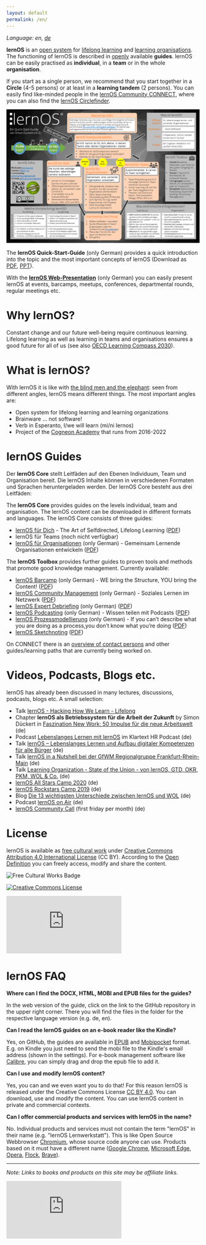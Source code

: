 ```yaml
---
layout: default
permalink: /en/
---
```

*Language: en, [de](/lernos/)*

**lernOS** is an [open system](https://en.wikipedia.org/wiki/Open_system_(systems_theory)) for [lifelong learning](https://en.wikipedia.org/wiki/Lifelong_learning) and [learning organisations](https://en.wikipedia.org/wiki/Learning_organization). The functioning of lernOS is described in [openly](https://opendefinition.org/od/2.1/de/) available **guides**. lernOS can be easily practised as **individual**, in a **team** or in the whole **organisation**.

If you start as a single person, we recommend that you start together in a **Circle** (4-5 persons) or at least in a **learning tandem** (2 persons). You can easily find like-minded people in the [lernOS Community CONNECT](https://community.cogneon.de), where you can also find the [lernOS Circlefinder](https://community.cogneon.de/c/lernos/lernos-circlefinder/).

![lernOS Quick-Start-Guide (Version 0.3)](./images/lernOS-Quick-Start-Guide-v03.png)

The **lernOS Quick-Start-Guide** (only German) provides a quick introduction into the topic and the most important concepts of lernOS (Download as [PDF](./downloads/lernOS-Quick-Start-Guide-en-v03.pdf), [PPT](./downloads/lernOS-Quick-Start-Guide-en-v03.pptx)).

With the **[lernOS Web-Presentation](https://cogneon.github.io/lernos/presentation/de/)** (only German) you can easily present lernOS at events, barcamps, meetups, conferences, departmental rounds, regular meetings etc.

# Why lernOS?
Constant change and our future well-being require continuous learning. Lifelong learning as well as learning in teams and organisations ensures a good future for all of us (see also [OECD Learning Compass 2030](https://www.oecd.org/education/2030-project/teaching-and-learning/learning/)).

# What is lernOS?

With lernOS it is like with [the blind men and the elephant](https://en.wikipedia.org/wiki/Blind_men_and_an_elephant): seen from different angles, lernOS means different things. The most important angles are:

* Open system for lifelong learning and learning organizations
* Brainware ... not software!
* Verb in Esperanto, I/we will learn (mi/ni lernos)
* Project of the [Cogneon Academy](https://lernos.org) that runs from 2016-2022

# lernOS Guides
Der **lernOS Core** stellt Leitfäden auf den Ebenen Individuum, Team und Organisation bereit. Die lernOS Inhalte können in verschiedenen Formaten und Sprachen heruntergeladen werden. Der lernOS Core besteht aus drei Leitfäden:

The **lernOS Core** provides guides on the levels individual, team and organisation. The lernOS content can be downloaded in different formats and languages. The lernOS Core consists of three guides:

* [lernOS für Dich](https://cogneon.github.io/lernos-for-you/en/) - The Art of Selfdirected, Lifelong Learning ([PDF](https://raw.githubusercontent.com/cogneon/lernos-for-you/master/en/lernOS-for-You-Guide-en.pdf))
* lernOS für Teams (noch nicht verfügbar)
* [lernOS für Organisationen](https://cogneon.github.io/lernos-for-organizations/de/) (only German) - Gemeinsam Lernende Organisationen entwickeln ([PDF](https://raw.githubusercontent.com/cogneon/lernos-for-organizations/master/de/lernOS-Guide-for-Organizations-de.pdf))

The **lernOS Toolbox** provides further guides to proven tools and methods that promote good knowledge management. Currently available:

* [lernOS Barcamp](https://cogneon.github.io/lernos-barcamp/de/) (only German) - WE bring the Structure, YOU bring the Content! ([PDF](https://raw.githubusercontent.com/cogneon/lernos-barcamp/master/de/lernOS-Barcamp-Guide-de.pdf))
* [lernOS Community Management](https://cogneon.github.io/lernos-cmgmt/de/) (only German) - Soziales Lernen im Netzwerk ([PDF](https://raw.githubusercontent.com/cogneon/lernos-cmgmt/master/de/lernOS-Community-Management-Guide-de.pdf))
* [lernOS Expert Debriefing](https://cogneon.github.io/lernos-expert-debriefing/de/) (only German) ([PDF](https://raw.githubusercontent.com/cogneon/lernos-expert-debriefing/master/de/lernOS-expert-debriefing-Guide-de.pdf))
* [lernOS Podcasting](https://cogneon.github.io/lernos-podcasting/de/) (only German) - Wissen teilen mit Podcasts ([PDF](https://raw.githubusercontent.com/cogneon/lernos-podcasting/master/de/lernOS-Podcasting-Guide-de.pdf))
* [lernOS Prozessmodellierung](https://github.com/cogneon/lernos-cmgmt) (only German) - If you can’t describe what you are doing as a process,you don’t know what you’re doing ([PDF](https://github.com/cogneon/lernos-prozessmodellierung/releases/download/1.0/lernOS-Prozessmodellierung-de.pdf))
* [lernOS Sketchnoting](https://cogneon.github.io/lernos-sketchnoting/en/) ([PDF](https://raw.githubusercontent.com/cogneon/lernos-sketchnoting/master/en/lernOS-Sketchnoting-Guide-en.pdf))

On CONNECT there is an [overview of contact persons](https://community.cogneon.de/t/lernos-ansprechpartner/1845) and other guides/learning paths that are currently being worked on.

# Videos, Podcasts, Blogs etc.

lernOS has already been discussed in many lectures, discussions, podcasts, blogs etc. A small selection:

* Talk [lernOS - Hacking How We Learn - Lifelong](https://www.youtube.com/watch?v=7atMXYyzkBc&t=16s)
* Chapter **lernOS als Betriebssystem für die Arbeit der Zukunft** by Simon Dückert in [Faszination New Work: 50 Impulse für die neue Arbeitswelt](https://amzn.to/3issdMx) (de)
* Podcast [Lebenslanges Lernen mit lernOS](https://fyyd.de/episode/5173375) im Klartext HR Podcast (de)
* Talk [lernOS – Lebenslanges Lernen und Aufbau digitaler Kompetenzen für alle Bürger](https://www.youtube.com/watch?v=Wfe7HsqvqrQ) (de)
* Talk [lernOS in a Nutshell bei der GfWM Regionalgruppe Frankfurt-Rhein-Main](https://www.youtube.com/watch?v=F5-f61GvXE4) (de)
* Talk [Learning Organization - State of the Union - von lernOS, GTD, OKR, PKM, WOL & Co.](https://www.youtube.com/watch?v=H3O3eAY7XrI) (de)
* [lernOS All Stars Camp 2020](https://wiki.cogneon.de/loscamp20) (de)
* [lernOS Rockstars Camp 2019](https://community.cogneon.de/t/1-lernos-rockstars-camp/) (de)
* Blog [Die 13 wichtigsten Unterschiede zwischen lernOS und WOL](https://cogneon.de/2019/07/13/di3-13-wichtigsten-unterschiede-zwischen-lernos-und-wol/) (de)
* Podcast [lernOS on Air](https://cogneon.de/loa) (de)
* [lernOS Community Call](https://www.youtube.com/watch?v=-YKT2dD_C10&list=PLsDEDkLIwmRytb196veslnu2JiK9_dTqy) (first friday per month) (de)

# License
lernOS is available as [free cultural work](https://creativecommons.org/share-your-work/public-domain/freeworks/) under [Creative Commons Attribution 4.0 International License](https://creativecommons.org/licenses/by/4.0/) (CC BY). According to the [Open Definition](https://opendefinition.org/od/2.1/de/) you can freely access, modify and share the content.

![Free Cultural Works Badge](https://upload.wikimedia.org/wikipedia/commons/thumb/b/b7/Approved-for-free-cultural-works.svg/240px-Approved-for-free-cultural-works.svg.png)

<a rel="license" href="http://creativecommons.org/licenses/by/4.0/" target="_blank"><img alt="Creative Commons License" style="border-width:0" src="https://i.creativecommons.org/l/by/4.0/88x31.png" /></a>

![](https://analytics.cogneon.de/piwik.php?idsite=3&amp;rec=1)

# lernOS FAQ
**Where can I find the DOCX, HTML, MOBI and EPUB files for the guides?**

In the web version of the guide, click on the link to the GitHub repository in the upper right corner. There you will find the files in the folder for the respective language version (e.g. de, en).

**Can I read the lernOS guides on an e-book reader like the Kindle?**

Yes, on GitHub, the guides are available in [EPUB](https://de.wikipedia.org/wiki/EPUB) and [Mobipocket](https://de.wikipedia.org/wiki/Mobipocket) format. E.g. on Kindle you just need to send the mobi file to the Kindle's email address (shown in the settings). For e-book management software like [Calibre](https://calibre-ebook.com/), you can simply drag and drop the epub file to add it.

**Can I use and modify lernOS content?**

Yes, you can and we even want you to do that! For this reason lernOS is released under the Creative Commons License [CC BY 4.0](https://creativecommons.org/licenses/by/4.0/). You can download, use and modify the content. You can use lernOS content in private and commercial contexts.

**Can I offer commercial products and services with lernOS in the name?**

No. Individual products and services must not contain the term "lernOS" in their name (e.g. "lernOS Lernwerkstatt"). This is like Open Source Webbrowser [Chromium](https://www.chromium.org/Home), whose source code anyone can use. Products based on it must have a different name ([Google Chrome](https://de.wikipedia.org/wiki/Google_Chrome), [Microsoft Edge](https://de.wikipedia.org/wiki/Microsoft_Edge), [Opera](https://de.wikipedia.org/wiki/Opera_(Browser)), [Flock](https://de.wikipedia.org/wiki/Flock_(Browser)), [Brave](https://de.wikipedia.org/wiki/Brave_(Browser))).

----

*Note: Links to books and products on this site may be affiliate links.*

![](https://analytics.cogneon.de/piwik.php?idsite=3&amp;rec=1)